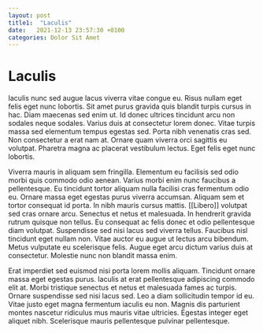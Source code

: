 ```yaml
---
layout: post
title1:  "Laculis"
date:   2021-12-13 23:57:30 +0100
categories: Dolor Sit Amet
---
```

# Laculis

Iaculis nunc sed augue lacus viverra vitae congue eu. Risus nullam eget felis eget nunc lobortis. Sit amet purus gravida quis blandit turpis cursus in hac. Diam maecenas sed enim ut. Id donec ultrices tincidunt arcu non sodales neque sodales. Varius duis at consectetur lorem donec. Vitae turpis massa sed elementum tempus egestas sed. Porta nibh venenatis cras sed. Non consectetur a erat nam at. Ornare quam viverra orci sagittis eu volutpat. Pharetra magna ac placerat vestibulum lectus. Eget felis eget nunc lobortis.

Viverra mauris in aliquam sem fringilla. Elementum eu facilisis sed odio morbi quis commodo odio aenean. Varius morbi enim nunc faucibus a pellentesque. Eu tincidunt tortor aliquam nulla facilisi cras fermentum odio eu. Ornare massa eget egestas purus viverra accumsan. Aliquam sem et tortor consequat id porta. In nibh mauris cursus mattis. [[Libero]] volutpat sed cras ornare arcu. Senectus et netus et malesuada. In hendrerit gravida rutrum quisque non tellus. Eu consequat ac felis donec et odio pellentesque diam volutpat. Suspendisse sed nisi lacus sed viverra tellus. Faucibus nisl tincidunt eget nullam non. Vitae auctor eu augue ut lectus arcu bibendum. Metus vulputate eu scelerisque felis. Augue eget arcu dictum varius duis at consectetur. Molestie nunc non blandit massa enim.

Erat imperdiet sed euismod nisi porta lorem mollis aliquam. Tincidunt ornare massa eget egestas purus. Iaculis at erat pellentesque adipiscing commodo elit at. Morbi tristique senectus et netus et malesuada fames ac turpis. Ornare suspendisse sed nisi lacus sed. Leo a diam sollicitudin tempor id eu. Vitae justo eget magna fermentum iaculis eu non. Magnis dis parturient montes nascetur ridiculus mus mauris vitae ultricies. Egestas integer eget aliquet nibh. Scelerisque mauris pellentesque pulvinar pellentesque.
